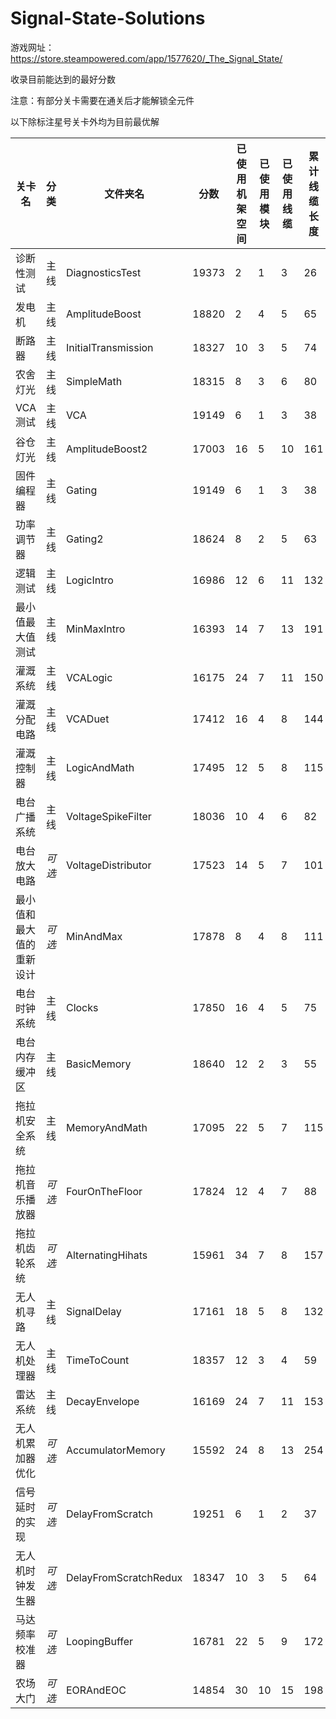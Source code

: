 # Signal-State-Solutions

游戏网址：https://store.steampowered.com/app/1577620/_The_Signal_State/

收录目前能达到的最好分数

注意：有部分关卡需要在通关后才能解锁全元件

以下除标注星号关卡外均为目前最优解

|关卡名|分类|文件夹名|分数|已使用机架空间|已使用模块|已使用线缆|累计线缆长度|
|---|---|---|---|---|---|---|---|
|诊断性测试|主线|DiagnosticsTest|19373|2|1|3|26|
|发电机|主线|AmplitudeBoost|18820|2|4|5|65|
|断路器|主线|InitialTransmission|18327|10|3|5|74|
|农舍灯光|主线|SimpleMath|18315|8|3|6|80|
|VCA测试|主线|VCA|19149|6|1|3|38|
|谷仓灯光|主线|AmplitudeBoost2|17003|16|5|10|161|
|固件编程器|主线|Gating|19149|6|1|3|38|
|功率调节器|主线|Gating2|18624|8|2|5|63|
|逻辑测试|主线|LogicIntro|16986|12|6|11|132|
|最小值最大值测试|主线|MinMaxIntro|16393|14|7|13|191|
|灌溉系统|主线|VCALogic|16175|24|7|11|150|
|灌溉分配电路|主线|VCADuet|17412|16|4|8|144|
|灌溉控制器|主线|LogicAndMath|17495|12|5|8|115|
|电台广播系统|主线|VoltageSpikeFilter|18036|10|4|6|82|
|电台放大电路|*可选*|VoltageDistributor|17523|14|5|7|101|
|最小值和最大值的重新设计|*可选*|MinAndMax|17878|8|4|8|111|
|电台时钟系统|主线|Clocks|17850|16|4|5|75|
|电台内存缓冲区|主线|BasicMemory|18640|12|2|3|55|
|拖拉机安全系统|主线|MemoryAndMath|17095|22|5|7|115|
|拖拉机音乐播放器|*可选*|FourOnTheFloor|17824|12|4|7|88|
|拖拉机齿轮系统|*可选*|AlternatingHihats|15961|34|7|8|157|
|无人机寻路|主线|SignalDelay|17161|18|5|8|132|
|无人机处理器|主线|TimeToCount|18357|12|3|4|59|
|雷达系统|主线|DecayEnvelope|16169|24|7|11|153|
|无人机累加器优化|*可选*|AccumulatorMemory|15592|24|8|13|254|
|信号延时的实现|*可选*|DelayFromScratch|19251|6|1|2|37||
|无人机时钟发生器|*可选*|DelayFromScratchRedux|18347|10|3|5|64|
|马达频率校准器|*可选*|LoopingBuffer|16781|22|5|9|172|
|农场大门|*可选*|EORAndEOC|14854|30|10|15|198|
